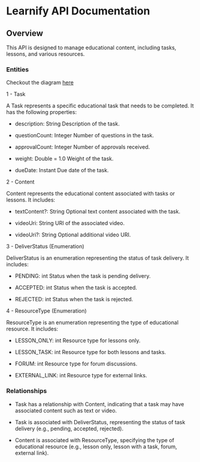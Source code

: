 # Learnify API Documentation

## Overview

This API is designed to manage educational content, including tasks, lessons, and various resources.

### Entities

Checkout the diagram [here](/_docs/learnifyAPI.drawio.png)

1 - Task

A Task represents a specific educational task that needs to be completed. It has the following properties:

- description: String
        Description of the task.

- questionCount: Integer
        Number of questions in the task.

- approvalCount: Integer
        Number of approvals received.

- weight: Double = 1.0
        Weight of the task.

- dueDate: Instant
        Due date of the task.

2 - Content

Content represents the educational content associated with tasks or lessons. It includes:

- textContent?: String
        Optional text content associated with the task.

- videoUri: String
        URI of the associated video.

- videoUri?: String
        Optional additional video URI.

3 - DeliverStatus (Enumeration)

DeliverStatus is an enumeration representing the status of task delivery. It includes:

- PENDING: int
        Status when the task is pending delivery.

- ACCEPTED: int
        Status when the task is accepted.

- REJECTED: int
        Status when the task is rejected.

4 - ResourceType (Enumeration)

ResourceType is an enumeration representing the type of educational resource. It includes:

- LESSON_ONLY: int
        Resource type for lessons only.

- LESSON_TASK: int
        Resource type for both lessons and tasks.

- FORUM: int
        Resource type for forum discussions.

- EXTERNAL_LINK: int
        Resource type for external links.

### Relationships

- Task has a relationship with Content, indicating that a task may have associated content such as text or video.

- Task is associated with DeliverStatus, representing the status of task delivery (e.g., pending, accepted, rejected).

- Content is associated with ResourceType, specifying the type of educational resource (e.g., lesson only, lesson with a task, forum, external link).